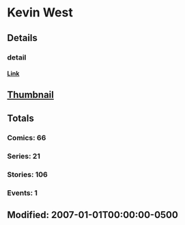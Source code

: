 # Kevin  West 
## Details
### detail
#### [Link](http://marvel.com/comics/creators/1397/kevin_west?utm_campaign=apiRef&utm_source=225578a89fc76f3d20fbffda5d17a88d)
## [Thumbnail](http://i.annihil.us/u/prod/marvel/i/mg/b/40/image_not_available.jpg)
## Totals
### Comics: 66
### Series: 21
### Stories: 106
### Events: 1
## Modified: 2007-01-01T00:00:00-0500